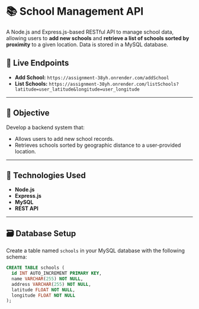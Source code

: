 # 📚 School Management API

A Node.js and Express.js-based RESTful API to manage school data, allowing users to **add new schools** and **retrieve a list of schools sorted by proximity** to a given location. Data is stored in a MySQL database.

## 🚀 Live Endpoints

- **Add School:** `https://assignment-38yh.onrender.com/addSchool`  
- **List Schools:** `https://assignment-38yh.onrender.com/listSchools?latitude=user_latitude&longitude=user_longitude`

---

## 🎯 Objective

Develop a backend system that:
- Allows users to add new school records.
- Retrieves schools sorted by geographic distance to a user-provided location.

---

## 🧱 Technologies Used

- **Node.js**
- **Express.js**
- **MySQL**
- **REST API**

---

## 🗃️ Database Setup

Create a table named `schools` in your MySQL database with the following schema:

```sql
CREATE TABLE schools (
  id INT AUTO_INCREMENT PRIMARY KEY,
  name VARCHAR(255) NOT NULL,
  address VARCHAR(255) NOT NULL,
  latitude FLOAT NOT NULL,
  longitude FLOAT NOT NULL
);
